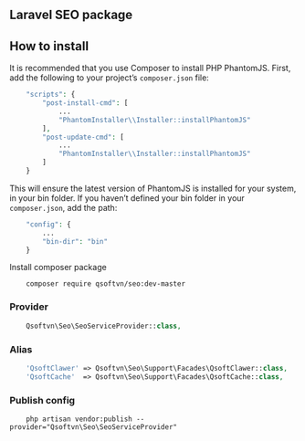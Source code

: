 ## Laravel SEO package

## How to install

It is recommended that you use Composer to install PHP PhantomJS. First, add the following to your project’s `composer.json` file:
```php
    "scripts": {
        "post-install-cmd": [
            ...
            "PhantomInstaller\\Installer::installPhantomJS"
        ],
        "post-update-cmd": [
            ...
            "PhantomInstaller\\Installer::installPhantomJS"
        ]
    }
```

This will ensure the latest version of PhantomJS is installed for your system, in your bin folder. If you haven’t defined your bin folder in your `composer.json`, add the path:

```php
    "config": {
        ...
        "bin-dir": "bin"
    }
```

Install composer package

```shell
	composer require qsoftvn/seo:dev-master
```

### Provider
```php
	Qsoftvn\Seo\SeoServiceProvider::class,
```

### Alias
```php
    'QsoftClawer' => Qsoftvn\Seo\Support\Facades\QsoftClawer::class,
    'QsoftCache'  => Qsoftvn\Seo\Support\Facades\QsoftCache::class,
```

### Publish config

```shell
	php artisan vendor:publish --provider="Qsoftvn\Seo\SeoServiceProvider"
```